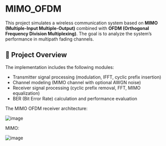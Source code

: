# MIMO_OFDM

This project simulates a wireless communication system based on **MIMO (Multiple-Input Multiple-Output)** combined with **OFDM (Orthogonal Frequency Division Multiplexing)**. The goal is to analyze the system’s performance in multipath fading channels.

## 📌 Project Overview

The implementation includes the following modules:

- Transmitter signal processing (modulation, IFFT, cyclic prefix insertion)
- Channel modeling (MIMO channel with optional AWGN noise)
- Receiver signal processing (cyclic prefix removal, FFT, MIMO equalization)
- BER (Bit Error Rate) calculation and performance evaluation

The MIMO OFDM receiver architecture:

![image](https://github.com/user-attachments/assets/ae5aaefa-7f91-41d6-bca8-df65f7a7382f)


MIMO:

![image](https://github.com/user-attachments/assets/14988c35-a911-4384-95a3-0965d06af32d)
